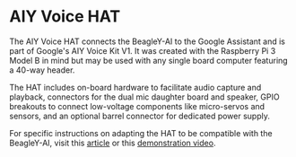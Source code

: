 <!--
---
name: AIY Voice HAT
page_url: voice_hat
class: board
type: audio,sensor,io
formfactor: HAT
manufacturer: Google
description: A natural language processor that connects your Raspberri Pi to the Google Assistant
url: https://aiyprojects.withgoogle.com/voice-v1
github: https://github.com/google/aiyprojects-raspbian
image: 'voice-hat.png'
pincount: 40
eeprom: yes
power:
  '1':
  '2':
ground:
  '6':
  '9':
  '14':
  '20':
  '25':
  '30':
  '34':
  '39':
pin:
  '7':
    name: Driver 0 Breakout
  '11':
    name: Driver 1 Breakout
  '12':
    name: I2S Clock
  '13':
    name: Driver 2 Breakout
  '15':
    name: Driver 3 Breakout
  '16':
    name: Button
    mode: input
    active: low
  '18':
    name: Servo 5 Breakout
  '22':
    name: LED
    mode: output
    active: high
  '29':
    name: Servo 3 Breakout
  '31':
    name: Servo 1 Breakout
  '32':
    name: Servo 4 Breakout
  '33':
    name: Servo 2 Breakout
  '35':
    name: I2S WS
  '36':
    name: Amp Shutdown
  '37':
    name: Servo 0 Breakout
  '38':
    name: I2S Data Input
  '40':
    name: I2S Data Output
install:
  'devices':
  - 'i2s'
-->
# AIY Voice HAT

The AIY Voice HAT connects the BeagleY-AI to the Google Assistant and is part of Google's AIY Voice Kit V1. It was created with the Raspberry Pi 3 Model B in mind but may be used with any single board computer featuring a 40-way header.

The HAT includes on-board hardware to facilitate audio capture and playback, connectors for the dual mic daughter board and speaker, GPIO breakouts to connect low-voltage components like micro-servos and sensors, and an optional barrel connector for dedicated power supply.

For specific instructions on adapting the HAT to be compatible with the BeagleY-AI, visit this [article](https://medium.com/@s-kodiganti/designing-a-smart-assistant-with-beagley-ai-139d0451cd15) or this [demonstration video](https://www.ti.com/video/6360515319112). 